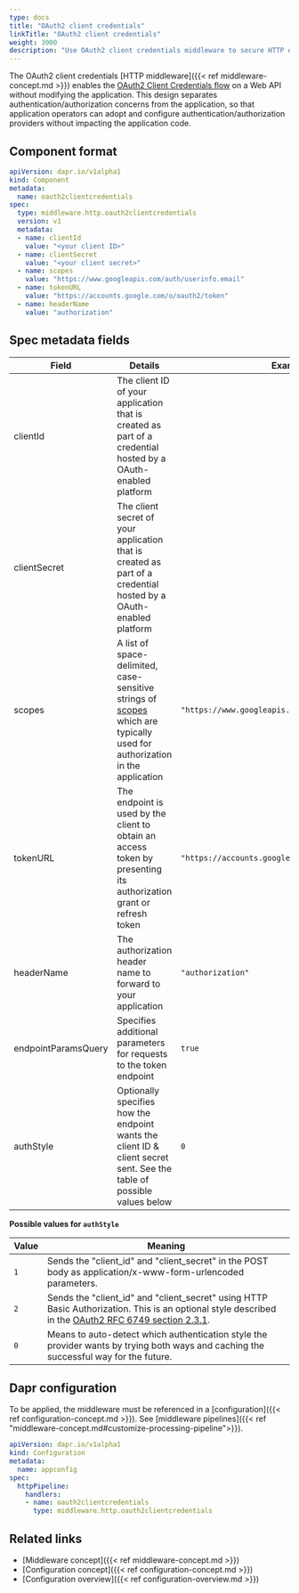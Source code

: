 ```yaml
---
type: docs
title: "OAuth2 client credentials"
linkTitle: "OAuth2 client credentials"
weight: 3000
description: "Use OAuth2 client credentials middleware to secure HTTP endpoints"
---
```


The OAuth2 client credentials [HTTP middleware]({{< ref middleware-concept.md >}}) enables the [OAuth2 Client Credentials flow](https://tools.ietf.org/html/rfc6749#section-4.4) on a Web API without modifying the application. This design separates authentication/authorization concerns from the application, so that application operators can adopt and configure authentication/authorization providers without impacting the application code.

## Component format

```yaml
apiVersion: dapr.io/v1alpha1
kind: Component
metadata:
  name: oauth2clientcredentials
spec:
  type: middleware.http.oauth2clientcredentials
  version: v1
  metadata:
  - name: clientId
    value: "<your client ID>"
  - name: clientSecret
    value: "<your client secret>"
  - name: scopes
    value: "https://www.googleapis.com/auth/userinfo.email"
  - name: tokenURL
    value: "https://accounts.google.com/o/oauth2/token"
  - name: headerName
    value: "authorization"
```
## Spec metadata fields

| Field      | Details                                                                                                                                                                                                                                                                                                                                                                                                                                                                                         | Example                                            |
|---------------------|-----------------------------------------------------------------------------------------------------------------------------------------------------------------------------------------------------------------------------------------------------------------------------------------------------------------------------------------------------------------------------------------------------------------------------------------------------------------------------------------------------|----------------------------------------------------|
| clientId            | The client ID of your application that is created as part of a credential hosted by a OAuth-enabled platform                                                                                                                                                                                                                                                                                                                                                                                        |                                                    |
| clientSecret        | The client secret of your application that is created as part of a credential hosted by a OAuth-enabled platform                                                                                                                                                                                                                                                                                                                                                                                    |                                                    |
| scopes              | A list of space-delimited, case-sensitive strings of [scopes](https://tools.ietf.org/html/rfc6749#section-3.3) which are typically used for authorization in the application                                                                                                                                                                                                                                                                                                                        | `"https://www.googleapis.com/auth/userinfo.email"` |
| tokenURL            | The endpoint is used by the client to obtain an access token by presenting its authorization grant or refresh token                                                                                                                                                                                                                                                                                                                                                                                 | `"https://accounts.google.com/o/oauth2/token"`     |
| headerName          | The authorization header name to forward to your application                                                                                                                                                                                                                                                                                                                                                                                                                                        | `"authorization"`                                  |
| endpointParamsQuery | Specifies additional parameters for requests to the token endpoint                                                                                                                                                                                                                                                                                                                                                                                                                                  | `true`                                             |
| authStyle           | Optionally specifies how the endpoint wants the client ID & client secret sent. See the table of possible values below | `0`                                                |

**Possible values for `authStyle`**

| Value | Meaning |
|-------|---------|
| `1`   | Sends the "client_id" and "client_secret" in the POST body as application/x-www-form-urlencoded parameters. |
| `2`   | Sends the "client_id" and "client_secret" using HTTP Basic Authorization. This is an optional style described in the [OAuth2 RFC 6749 section 2.3.1](https://tools.ietf.org/html/rfc6749#section-2.3.1). |
| `0`   | Means to auto-detect which authentication style the provider wants by trying both ways and caching the successful way for the future. |

## Dapr configuration

To be applied, the middleware must be referenced in a [configuration]({{< ref configuration-concept.md >}}). See [middleware pipelines]({{< ref "middleware-concept.md#customize-processing-pipeline">}}).

```yaml
apiVersion: dapr.io/v1alpha1
kind: Configuration
metadata:
  name: appconfig
spec:
  httpPipeline:
    handlers:
    - name: oauth2clientcredentials
      type: middleware.http.oauth2clientcredentials
```

## Related links
- [Middleware concept]({{< ref middleware-concept.md >}})
- [Configuration concept]({{< ref configuration-concept.md >}})
- [Configuration overview]({{< ref configuration-overview.md >}})
